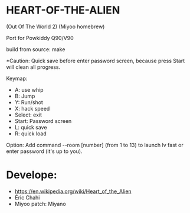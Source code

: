 # HEART-OF-THE-ALIEN  

(Out Of The World 2) (Miyoo homebrew)

Port for Powkiddy Q90/V90

build from source: make

*Caution: Quick save before enter password screen, because press Start will clean all progress.

Keymap:
- A: use whip
- B: Jump
- Y: Run/shot
- X: hack speed
- Select: exit
- Start: Password screen
- L: quick save
- R: quick load

Option: Add command --room [number] (from 1 to 13) to launch lv fast or enter password (it's up to you).




# Develope: 
- https://en.wikipedia.org/wiki/Heart_of_the_Alien
- Éric Chahi
- Miyoo patch: Miyano
